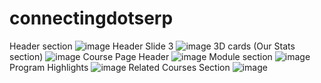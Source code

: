 # connectingdotserp
Header section
![image](https://github.com/user-attachments/assets/42d143fc-3d14-4c3b-95ab-068996496c76)
Header Slide 3
![image](https://github.com/user-attachments/assets/1ee6b5f5-b070-454c-a98b-5af902da10e2)
3D cards (Our Stats section)
![image](https://github.com/user-attachments/assets/a1ff3e96-0884-44b4-87d6-8a4b4476c3d3)
Course Page Header
![image](https://github.com/user-attachments/assets/1abe2597-98ac-463c-a2e6-c9d3f566b93f)
Module section
![image](https://github.com/user-attachments/assets/d667bfc4-5d17-4ef6-882c-826d8f657574)
Program Highlights
![image](https://github.com/user-attachments/assets/c5dd0511-1e96-42e8-8233-fd870545e78c)
Related Courses Section
![image](https://github.com/user-attachments/assets/f6be8186-4606-474b-bcf5-a2c47a48d2a6)


